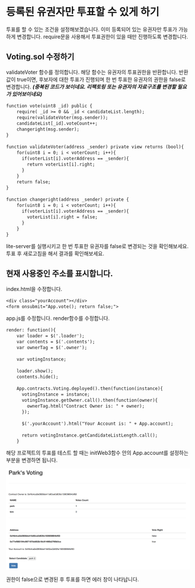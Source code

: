 # 등록된 유권자만 투표할 수 있게 하기

투표를 할 수 있는 조건을 설정해보겠습니다. 이미 등록되어 있는 유권자만 투표가 가능하게 변경합니다.
require문을 사용해서 투표권한이 있을 때만 진행하도록 변경합니다.

## Voting.sol 수정하기

validateVoter 함수를 정의합니다. 해당 함수는 유권자의 투표권한을 반환합니다.
반환 값이 true이면, 후보자에 대한 투표가 진행되며 한 번 투표한 유권자의 권한을 false로 변경합니다.
***(중복된 코드가 보이네요. 리팩토링 또는 유권자의 자료구조를 변경할 필요가 있어보이네요)***

```
function vote(uint8 _id) public {
    require( _id >= 0 && _id < candidateList.length);
    require(validateVoter(msg.sender));
    candidateList[_id].voteCount++;
    changeright(msg.sender);
}

function validateVoter(address _sender) private view returns (bool){
    for(uint8 i = 0; i < voterCount; i++){
      if(voterList[i].voterAddress == _sender){
        return voterList[i].right;
      }
    }
    return false;
}

function changeright(address _sender) private {
    for(uint8 i = 0; i < voterCount; i++){
      if(voterList[i].voterAddress == _sender){
        voterList[i].right = false;
      }
    }
}
```

lite-server를 실행시키고 한 번 투표한 유권자를 false로 변경되는 것을 확인해보세요.
투표 후 새로고침을 해서 결과를 확인해보세요.
 
## 현재 사용중인 주소를 표시합니다.

index.html을 수정합니다.
```
<div class="yourAccount"></div> 
<form onsubmit="App.vote(); return false;">
```

app.js를 수정합니다. render함수를 수정합니다.

```
render: function(){
    var loader = $('.loader');
    var contents = $('.contents');
    var ownerTag = $('.owner');

    var votingInstance;

    loader.show();
    contents.hide();

    App.contracts.Voting.deployed().then(function(instance){
      votingInstance = instance;
      votingInstance.getOwner.call().then(function(owner){
        ownerTag.html("Contract Owner is: " + owner);
      });

      $('.yourAccount').html("Your Account is: " + App.account);

      return votingInstance.getCandidateListLength.call();
    }
```

해당 프로젝트의 투표를 테스트 할 때는 initWeb3함수 안의 App.account를 설정하는 부분을 변경하면 됩니다.

![보팅 후 권한이 false로 변경되는 화면](image/0901.png)

권한이 false으로 변경된 후 투표를 하면 에러 창이 나타납니다.
